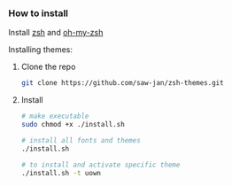 ### How to install

Install [zsh](https://github.com/saw-jan/DocsCol/blob/main/install-zsh-with-oh-my-zsh.md) and [oh-my-zsh](https://github.com/saw-jan/DocsCol/blob/main/install-zsh-with-oh-my-zsh.md)

Installing themes:

1. Clone the repo

   ```bash
   git clone https://github.com/saw-jan/zsh-themes.git
   ```

2. Install

   ```bash
   # make executable
   sudo chmod +x ./install.sh

   # install all fonts and themes
   ./install.sh

   # to install and activate specific theme
   ./install.sh -t uown
   ```
